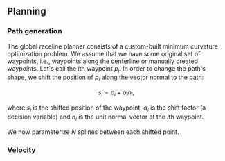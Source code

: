 ## Planning
### Path generation
The global raceline planner consists of a custom-built minimum curvature optimization problem. We assume that we have some original set of waypoints, i.e., waypoints along the centerline or manually created waypoints. Let's call the $i\text{th}$ waypoint $p_i$. In order to change the path's shape, we shift the position of $p_i$ along the vector normal to the path:

$$
s_i = p_i + \alpha_i n_i,
$$

where $s_i$ is the shifted position of the waypoint, $\alpha_i$ is the shift factor (a decision variable) and $n_i$ is the unit normal vector at the $i\text{th}$ waypoint.

We now parameterize $N$ splines between each shifted point. 


### Velocity
